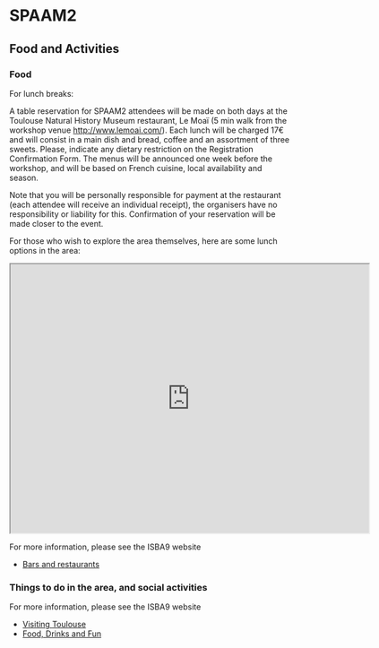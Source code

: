 # SPAAM2

## Food and Activities

### Food

For lunch breaks:

A table reservation for SPAAM2 attendees will be made on both days at the Toulouse Natural History Museum restaurant, Le Moaï (5 min walk from the workshop venue http://www.lemoai.com/).
Each lunch will be charged 17€ and will consist in a main dish and bread, coffee and an assortment of three sweets.
Please, indicate any dietary restriction on the Registration Confirmation Form.
The menus will be announced one week before the workshop, and will be based on French cuisine, local availability and season.

Note that you will be personally responsible for payment at the restaurant (each attendee will receive an individual receipt), the organisers have no responsibility or liability for this. Confirmation of your reservation will be made closer to the event. 

For those who wish to explore the area themselves, here are some lunch options in the area:

<iframe src="https://www.google.com/maps/d/u/0/embed?mid=1Q-AOMIZz3-np8muacyH99jSsJyK5F1BS" width="640" height="480"></iframe>

For more information, please see the ISBA9 website

* [Bars and restaurants](https://isba9.sciencesconf.org/resource/page/id/7)

### Things to do in the area, and social activities

For more information, please see the ISBA9 website

* [Visiting Toulouse](https://isba9.sciencesconf.org/resource/page/id/18)
* [Food, Drinks and Fun](https://isba9.sciencesconf.org/resource/page/id/8)

